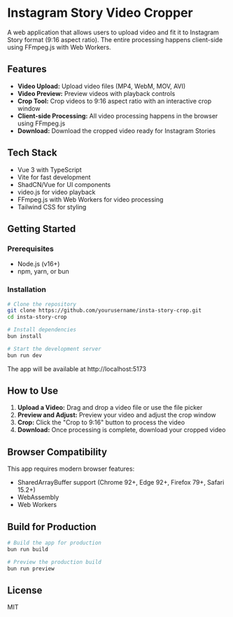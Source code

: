 # Instagram Story Video Cropper

A web application that allows users to upload video and fit it to Instagram Story format (9:16 aspect ratio). The entire processing happens client-side using FFmpeg.js with Web Workers.

## Features

- **Video Upload:** Upload video files (MP4, WebM, MOV, AVI)
- **Video Preview:** Preview videos with playback controls
- **Crop Tool:** Crop videos to 9:16 aspect ratio with an interactive crop window
- **Client-side Processing:** All video processing happens in the browser using FFmpeg.js
- **Download:** Download the cropped video ready for Instagram Stories

## Tech Stack

- Vue 3 with TypeScript
- Vite for fast development
- ShadCN/Vue for UI components
- video.js for video playback
- FFmpeg.js with Web Workers for video processing
- Tailwind CSS for styling

## Getting Started

### Prerequisites

- Node.js (v16+)
- npm, yarn, or bun

### Installation

```bash
# Clone the repository
git clone https://github.com/yourusername/insta-story-crop.git
cd insta-story-crop

# Install dependencies
bun install

# Start the development server
bun run dev
```

The app will be available at http://localhost:5173

## How to Use

1. **Upload a Video:** Drag and drop a video file or use the file picker
2. **Preview and Adjust:** Preview your video and adjust the crop window
3. **Crop:** Click the "Crop to 9:16" button to process the video
4. **Download:** Once processing is complete, download your cropped video

## Browser Compatibility

This app requires modern browser features:
- SharedArrayBuffer support (Chrome 92+, Edge 92+, Firefox 79+, Safari 15.2+)
- WebAssembly
- Web Workers

## Build for Production

```bash
# Build the app for production
bun run build

# Preview the production build
bun run preview
```

## License

MIT
